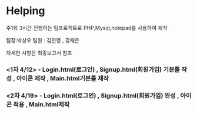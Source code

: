 # Helping

주1회 3시간 진행하는 팀프로젝트로 PHP,Mysql,notepad를 사용하여 제작

팀장:박상우 팀원 : 김찬영 , 강재은

자세한 사항은 최종보고서 참조

### <1차 4/12> - Login.html(로그인) , Signup.html(회원가입) 기본틀 작성 , 아이콘 제작 , Main.html기본틀 제작

### <2차 4/19> - Login.html(로그인) , Signup.html(회원가입) 완성 , 아이콘 적용 , Main.html제작

###

